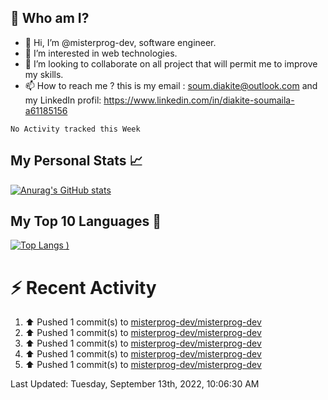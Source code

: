 ## **🔎 Who am I?**
- 👋 Hi, I’m @misterprog-dev, software engineer.
- 👀 I’m interested in web technologies.
- 💞️ I’m looking to collaborate on all project that will permit me to improve my skills.
- 📫 How to reach me ? this is my email : soum.diakite@outlook.com and my LinkedIn profil: https://www.linkedin.com/in/diakite-soumaila-a61185156

<!--START_SECTION:waka-->
```text
No Activity tracked this Week
```
<!--END_SECTION:waka-->

## **My Personal Stats 📈**

[![Anurag's GitHub stats](https://github-readme-stats.vercel.app/api?username=misterprog-dev&count_private=true&show_icons=true&title_color=fff&text_color=fff&bg_color=30,36d1dc,904e95)](https://github.com/anuraghazra/github-readme-stats)

## **My Top 10 Languages 📣**

[![Top Langs](https://github-readme-stats.vercel.app/api/top-langs/?username=misterprog-dev&langs_count=10&layout=compact&hide=html,css&hide_title=true&&&show_icons=true&theme=dark)
)](https://github.com/anuraghazra/github-readme-stats)


# **⚡ Recent Activity**

<!--RECENT_ACTIVITY:start-->
1. ⬆️ Pushed 1 commit(s) to [misterprog-dev/misterprog-dev](https://github.com/misterprog-dev/misterprog-dev)
2. ⬆️ Pushed 1 commit(s) to [misterprog-dev/misterprog-dev](https://github.com/misterprog-dev/misterprog-dev)
3. ⬆️ Pushed 1 commit(s) to [misterprog-dev/misterprog-dev](https://github.com/misterprog-dev/misterprog-dev)
4. ⬆️ Pushed 1 commit(s) to [misterprog-dev/misterprog-dev](https://github.com/misterprog-dev/misterprog-dev)
5. ⬆️ Pushed 1 commit(s) to [misterprog-dev/misterprog-dev](https://github.com/misterprog-dev/misterprog-dev)
<!--RECENT_ACTIVITY:end-->
<!--RECENT_ACTIVITY:last_update-->
Last Updated: Tuesday, September 13th, 2022, 10:06:30 AM
<!--RECENT_ACTIVITY:last_update_end-->

<!---
misterprog-dev/misterprog-dev is a ✨ special ✨ repository because its `README.md` (this file) appears on your GitHub profile.
You can click the Preview link to take a look at your changes.
--->


